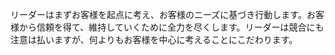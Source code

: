 リーダーはまずお客様を起点に考え、お客様のニーズに基づき行動します。お客様から信頼を得て、維持していくために全力を尽くします。リーダーは競合にも注意は払いますが、何よりもお客様を中心に考えることにこだわります。